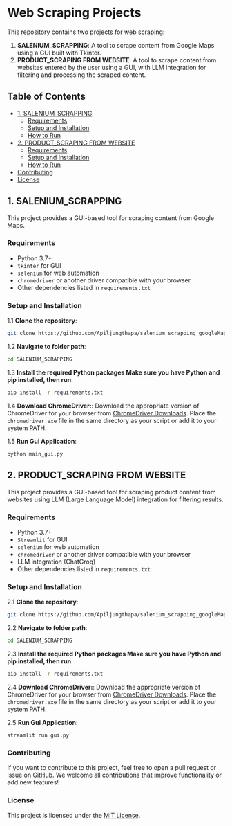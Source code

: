 # Web Scraping Projects

This repository contains two projects for web scraping:

1. **SALENIUM_SCRAPPING**: A tool to scrape content from Google Maps using a GUI built with Tkinter.
2. **PRODUCT_SCRAPING FROM WEBSITE**: A tool to scrape content from websites entered by the user using a GUI, with LLM integration for filtering and processing the scraped content.

## Table of Contents

- [1. SALENIUM_SCRAPPING](#1-salenium_scrapping)
  - [Requirements](#requirements)
  - [Setup and Installation](#setup-and-installation)
  - [How to Run](#how-to-run)
- [2. PRODUCT_SCRAPING FROM WEBSITE](#2-product_scraping-from-website)
  - [Requirements](#requirements-1)
  - [Setup and Installation](#setup-and-installation-1)
  - [How to Run](#how-to-run-1)
- [Contributing](#contributing)
- [License](#license)

## 1. SALENIUM_SCRAPPING

This project provides a GUI-based tool for scraping content from Google Maps.

### Requirements

- Python 3.7+
- `tkinter` for GUI
- `selenium` for web automation
- `chromedriver` or another driver compatible with your browser
- Other dependencies listed in `requirements.txt`

### Setup and Installation

1.1 **Clone the repository**:
   ```bash
   git clone https://github.com/Apiljungthapa/salenium_scrapping_googleMaps.git
   ```

1.2 **Navigate to folder path**:
   ```bash
   cd SALENIUM_SCRAPPING
   ```

1.3 **Install the required Python packages Make sure you have Python and pip installed, then run**:
   ```bash
   pip install -r requirements.txt
   ```
    

1.4 **Download ChromeDriver:**:
   Download the appropriate version of ChromeDriver for your browser from [ChromeDriver Downloads](https://googlechromelabs.github.io/chrome-for-testing/).
   Place the `chromedriver.exe` file in the same directory as your script or add it to your system PATH.
   
   
1.5 **Run Gui Application**:
    
    
    python main_gui.py

## 2. PRODUCT_SCRAPING FROM WEBSITE

This project provides a GUI-based tool for scraping product content from websites using LLM (Large Language Model) integration for filtering results.

### Requirements

- Python 3.7+
- `Streamlit` for GUI
- `selenium` for web automation
- `chromedriver` or another driver compatible with your browser
- LLM integration (ChatGroq)
- Other dependencies listed in `requirements.txt`


### Setup and Installation

2.1 **Clone the repository**:
   ```bash
   git clone https://github.com/Apiljungthapa/salenium_scrapping_googleMaps.git
   ```

2.2 **Navigate to folder path**:
   ```bash
   cd SALENIUM_SCRAPPING
   ```

2.3 **Install the required Python packages Make sure you have Python and pip installed, then run**:
   ```bash
   pip install -r requirements.txt
   ```
    

2.4 **Download ChromeDriver:**:
   Download the appropriate version of ChromeDriver for your browser from [ChromeDriver Downloads](https://googlechromelabs.github.io/chrome-for-testing/).
   Place the `chromedriver.exe` file in the same directory as your script or add it to your system PATH.
   
   
2.5 **Run Gui Application**:
    
    
    streamlit run gui.py

### Contributing

If you want to contribute to this project, feel free to open a pull request or issue on GitHub. We welcome all contributions that improve functionality or add new features!

### License
This project is licensed under the [MIT License]().

   

   
